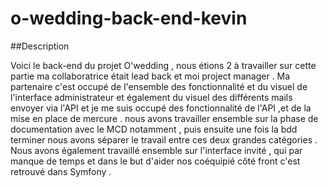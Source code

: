 # o-wedding-back-end-kevin

##Description

Voici le back-end du projet O'wedding , nous étions 2 à travailler sur cette partie ma collaboratrice était lead back
et moi project manager . Ma partenaire c'est occupé de l'ensemble des fonctionnalité et du visuel 
de l'interface administrateur et également du visuel des différents  mails envoyer via l'API et 
je me suis occupé des fonctionnalité de l'API ,et de la mise en place de mercure .
nous avons travailler ensemble sur la phase de documentation avec le MCD notamment ,
puis ensuite une fois la bdd terminer nous avons séparer le travail entre ces deux grandes catégories .
Nous avons également travaillé ensemble sur l'interface invité , qui par manque de temps et dans le but d'aider
nos coéquipié côté front c'est retrouvé dans Symfony .
